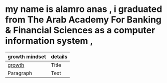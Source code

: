 # my name is alamro anas , i graduated from The Arab Academy For Banking & Financial Sciences as a computer information system , 


| growth mindset     | details |
| ----------- | ----------- |
| [growth](https://alamroanas.github.io/reading-notes/read01)     | Title       |
| Paragraph   | Text        |